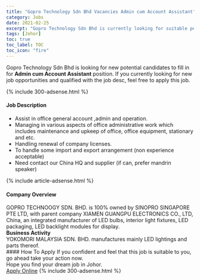 ```yaml
---
title: "Gopro Technology Sdn Bhd Vacancies Admin cum Account Assistant" 
category: Jobs 
date: 2021-02-25 
excerpt: "Gopro Technology Sdn Bhd is currently looking for suitable person to fill in the Admin cum Account Assistant which based in Johor" 
tags: [Johor] 
toc: true 
toc_label: TOC 
toc_icon: "fire" 
--- 
```


<p>Gopro Technology Sdn Bhd is looking for new potential candidates to fill in for <b>Admin cum Account Assistant</b> position. If you currently looking for new job opportunities and qualified with the job desc, feel free to apply this job.
</p>{% include 300-adsense.html %} 
<div><div><h4>Job Description</h4></div><div><div><span><div><ul><li>Assist in office general account ,admin and operation.</li><li>Managing in various aspects of office administrative work which includes maintenance and upkeep of office, office equipment, stationary and etc.</li><li>Handling renewal of company licenses.</li><li>To handle some import and export arrangement (non experience acceptable)</li><li>Need contact our China HQ and supplier (if can, prefer mandrin speaker)</li></ul></div></span></div></div></div> 
{% include article-adsense.html %} 
<div><div><h4>Company Overview</h4></div><div><div><span><div><div>GOPRO TECHNOOGY SDN. BHD. is 100% owned by SINOPRO SINGAPORE PTE LTD, with parent company XIAMEN GUANGPU ELECTRONICS CO., LTD, China, an integrated manufacturer of LED bulbs, interior light fixtures, LED packaging, LED backlight modules for display.</div>
<div>
<div><strong>Business Activity &#160;&#160;</strong></div>
<div>YOKOMORI MALAYSIA SDN. BHD. manufactures mainly LED lightings and parts thereof.&#160;&#160;</div>
</div></div></span></div></div></div> 
#### How To Apply 
If you confident and feel that this job is suitable to you, go ahead take your action now. <br/> 
Hope you find your dream job in Johor. <br/> 
<a href="https://www.jobstreet.com.my/en/job/admin-cum-account-assistant-4491058?jobId=jobstreet-my-job-4491058&" class="btn btn--info" target="_blank" rel="nofollow noopenner">Apply Online</a> 
{% include 300-adsense.html %} 